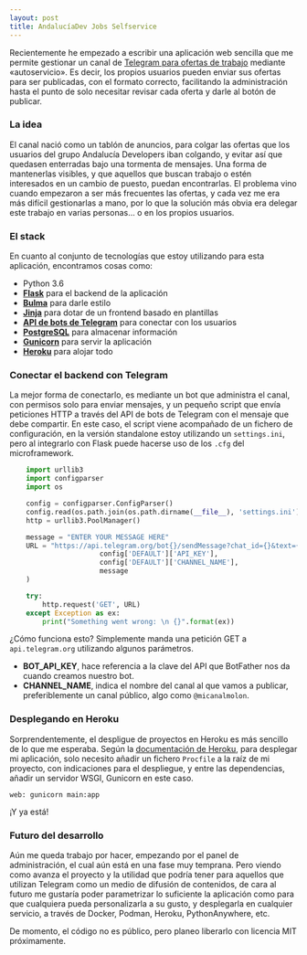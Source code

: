 ```yaml
---
layout: post
title: AndalucíaDev Jobs Selfservice
---
```


Recientemente he empezado a escribir una aplicación web sencilla que me permite gestionar un canal de [Telegram para ofertas de trabajo](https://t.me/andaluciadevjobs)
mediante «autoservicio». Es decir, los propios usuarios pueden enviar sus ofertas para ser publicadas, con el formato correcto,
facilitando la administración hasta el punto de solo necesitar revisar cada oferta y darle al botón de publicar.

### La idea

El canal nació como un tablón de anuncios, para colgar las ofertas que los usuarios del grupo Andalucía Developers iban colgando, y evitar
así que quedasen enterradas bajo una tormenta de mensajes. Una forma de mantenerlas visibles, y que aquellos que buscan trabajo o estén
interesados en un cambio de puesto, puedan encontrarlas. El problema vino cuando empezaron a ser más frecuentes las ofertas, y cada vez me
era más difícil gestionarlas a mano, por lo que la solución más obvia era delegar este trabajo en varias personas... o en los propios usuarios.

### El stack

En cuanto al conjunto de tecnologías que estoy utilizando para esta aplicación, encontramos cosas como:

* Python 3.6
* [**Flask**](https://palletsprojects.com/p/flask/) para el backend de la aplicación
* [**Bulma**](https://bulma.io/) para darle estilo
* [**Jinja**](https://palletsprojects.com/p/jinja/) para dotar de un frontend basado en plantillas
* [**API de bots de Telegram**](https://core.telegram.org/bots) para conectar con los usuarios
* [**PostgreSQL**](https://www.postgresql.org/) para almacenar información
* [**Gunicorn**](https://gunicorn.org/) para servir la aplicación
* [**Heroku**](https://heroku.com/) para alojar todo

### Conectar el backend con Telegram

La mejor forma de conectarlo, es mediante un bot que administra el canal, con permisos solo para enviar mensajes, y un pequeño script que
envía peticiones HTTP a través del API de bots de Telegram con el mensaje que debe compartir. En este caso, el script viene acompañado de un
fichero de configuración, en la versión standalone estoy utilizando un `settings.ini`, pero al integrarlo con Flask puede hacerse uso de los
`.cfg` del microframework.

```python
    import urllib3
    import configparser
    import os

    config = configparser.ConfigParser()
    config.read(os.path.join(os.path.dirname(__file__), 'settings.ini'))
    http = urllib3.PoolManager()

    message = "ENTER YOUR MESSAGE HERE"
    URL = "https://api.telegram.org/bot{}/sendMessage?chat_id={}&text={}".format(
                      config['DEFAULT']['API_KEY'], 
                      config['DEFAULT']['CHANNEL_NAME'], 
                      message
    )

    try:
        http.request('GET', URL)
    except Exception as ex:
        print("Something went wrong: \n {}".format(ex))
```

¿Cómo funciona esto? Simplemente manda una petición GET a `api.telegram.org` utilizando algunos parámetros.

* **BOT_API_KEY**, hace referencia a la clave del API que BotFather nos da cuando creamos nuestro bot.
* **CHANNEL_NAME**, indica el nombre del canal al que vamos a publicar, preferiblemente un canal público, algo como `@micanalmolon`.

### Desplegando en Heroku

Sorprendentemente, el despligue de proyectos en Heroku es más sencillo de lo que me esperaba. Según la [documentación de Heroku](https://devcenter.heroku.com/categories/reference),
para desplegar mi aplicación, solo necesito añadir un fichero `Procfile` a la raíz de mi proyecto, con indicaciones para el despliegue, y entre
las dependencias, añadir un servidor WSGI, Gunicorn en este caso.

    web: gunicorn main:app

¡Y ya está!

### Futuro del desarrollo

Aún me queda trabajo por hacer, empezando por el panel de administración, el cual aún está en una fase muy temprana. Pero viendo como avanza
el proyecto y la utilidad que podría tener para aquellos que utilizan Telegram como un medio de difusión de contenidos, de cara al futuro
me gustaría poder parametrizar lo suficiente la aplicación como para que cualquiera pueda personalizarla a su gusto, y desplegarla en cualquier
servicio, a través de Docker, Podman, Heroku, PythonAnywhere, etc.

De momento, el código no es público, pero planeo liberarlo con licencia MIT próximamente.

